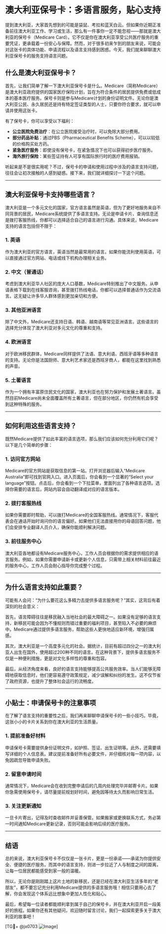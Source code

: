 # 澳大利亚保号卡：多语言服务，贴心支持

提到澳大利亚，大家首先想到的可能是袋鼠、考拉和蓝天白云。但如果你近期正准备前往澳大利亚工作、学习或生活，那么有一件事你一定不能忽视——那就是澳大利亚的保号卡（Medicare Card）。它不仅是你在澳大利亚享受公共医疗服务的重要凭证，更承载着一份安心与保障。然而，对于很多初来乍到的朋友来说，可能会对这张卡的具体功能、申请流程以及语言支持感到困惑。今天，我们就来聊聊澳大利亚保号卡的服务支持语言问题。

## 什么是澳大利亚保号卡？

首先，让我们简单了解一下澳大利亚保号卡是什么。Medicare（简称Medicare）是澳大利亚政府提供的国家医疗保险计划，旨在为符合条件的居民提供免费或低成本的基本医疗服务。保号卡则是参与Medicare计划的身份证明文件。无论你是澳大利亚公民、永久居民还是持有特定签证类型的人士，只要你符合要求，就可以申请并使用这张卡。

有了保号卡，你可以享受以下福利：
- **公立医院免费治疗**：在公立医院接受治疗时，可以免除大部分费用。
- **部分药品补贴**：通过PBS（Pharmaceutical Benefits Scheme），可以以较低的价格购买处方药。
- **紧急医疗服务**：即使没有保号卡，在紧急情况下也可以获得初步医疗服务。
- **海外旅行保险**：某些签证持有人可享有国际旅行时的医疗费用报销。

听起来是不是很实用呢？不过，保号卡的申请和使用过程中涉及的语言支持问题，往往会让初次接触的人感到疑惑。接下来，我们就详细探讨一下这个问题。

---

## 澳大利亚保号卡支持哪些语言？

澳大利亚是一个多元文化的国家，官方语言虽然是英语，但为了更好地服务来自不同背景的居民，Medicare系统提供了多语言支持。无论是申请卡片、查询信息还是拨打客服热线，你都可以选择适合自己的语言进行沟通。具体来说，Medicare支持的语言包括但不限于：

### 1. **英语**
作为澳大利亚的官方语言，英语当然是最常用的语言。如果你能流利使用英语，可以直接通过官方网站、电话或线下机构办理相关业务。

### 2. **中文（普通话）**
考虑到澳大利亚华人社区的庞大人口基数，Medicare特别推出了中文服务。从申请表格下载到在线客服咨询，甚至拨打热线电话，你都可以选择普通话作为交流语言。这无疑让许多华人群体感到更加亲切和方便。

### 3. **其他亚洲语言**
除了中文外，Medicare还支持日语、韩语、越南语等常见亚洲语言。这些语言的选择充分体现了澳大利亚对多元文化的尊重和支持。

### 4. **欧洲语言**
对于欧洲移民群体，Medicare同样提供了法语、意大利语、西班牙语等多种语言的支持。无论你是法国厨师、意大利艺术家还是西班牙商人，都能在这里找到熟悉的声音。

### 5. **土著语言**
作为一个拥有丰富原住民文化的国家，澳大利亚也在努力保护和发展土著语言。虽然目前Medicare尚未全面覆盖所有土著语言，但在部分地区，你仍然有机会享受到这种特殊的服务。

---

## 如何利用这些语言支持？

既然Medicare提供了如此丰富的语言选项，那么我们应该如何充分利用它们呢？以下是几个简单的步骤：

### 1. 访问官方网站
Medicare的官方网站是获取信息的第一站。打开浏览器后输入“Medicare Australia”即可找到官网入口。进入页面后，你会看到一个显著的“Select your language”按钮。点击后，你会看到一个下拉菜单，里面列出了各种语言选项。选择你需要的语言后，网站内容会自动翻译成对应的语言版本。

### 2. 拨打客服热线
如果你需要即时帮助，可以拨打Medicare的全国客服热线。通常情况下，客服代表会在通话开始时询问你的语言偏好。如果他们无法直接用你的母语回答问题，他们会安排专业翻译人员介入，确保你能顺利解决问题。

### 3. 前往服务中心
澳大利亚各地都设有Medicare服务中心，工作人员会根据你的需求提供相应的语言服务。例如，如果你需要申请新卡或更新个人信息，只需带上相关材料前往最近的服务中心，工作人员会耐心指导你完成整个过程。

---

## 为什么语言支持如此重要？

可能有人会问：“为什么要花这么多精力去提供多语言服务呢？”其实，这背后有着深刻的社会意义：

首先，语言障碍往往是移民融入当地社会的最大障碍之一。如果没有足够的语言支持，新移民可能会因为不懂规则而错过重要的福利项目，甚至陷入不必要的麻烦中。Medicare通过提供多语言服务，帮助这些人更快地适应新环境，增强归属感。

其次，澳大利亚是一个高度多元化的社会。据统计，目前有超过四分之一的澳大利亚人出生在国外，使用超过200种不同的语言。在这种背景下，提供多语言服务不仅是一种便利措施，更是对文化多样性的尊重和包容。

最后，从经济角度来看，良好的语言支持能够提高公共服务效率。当人们能够无障碍地获取信息时，他们更容易遵守政策规定，减少误解和纠纷的发生。这不仅节省了政府资源，也提升了整体社会运行的流畅度。

---

## 小贴士：申请保号卡的注意事项

在了解了语言支持的重要性之后，我们再来聊聊申请保号卡的一些小技巧。毕竟，这张小小的卡片关系到你在澳大利亚的生活质量。

### 1. 提前准备好材料
申请保号卡需要提供身份证明文件，如护照、签证、出生证明等。此外，还需要填写详细的个人信息表。建议提前准备好所有必要文件，并仔细核对每一项内容，以免因疏忽导致申请失败。

### 2. 留意申请时间
通常情况下，Medicare会在收到完整申请后的几周内处理完毕并邮寄卡片。如果你急需使用保号卡，请尽量提前规划好时间，避免因等待太久而影响日常生活。

### 3. 关注更新通知
一旦卡片寄出，记得及时查收邮件并妥善保管。如果搬家或更换联系方式，务必第一时间通知Medicare更新记录，否则可能会影响后续的医疗服务。

---

## 结语

总的来说，澳大利亚保号卡不仅仅是一张卡片，更是一份承诺——承诺为你提供安全、便捷的医疗服务。而其中的语言支持，则进一步拉近了人与制度之间的距离，让每一位居民都能感受到家一般的温暖。

所以，无论你是刚刚踏上这片土地的新移民，还是已经在澳大利亚生活多年的“老朋友”，都不要忘记充分利用Medicare提供的多语言服务哦！相信只要用心去了解，你会发现这个体系远比想象中更加人性化和贴心。

最后，希望每一位读者都能顺利拿到属于自己的保号卡，并在澳大利亚开启一段美好的旅程。如果你还有其他疑问，欢迎随时留言讨论，我们一起探索更多关于澳大利亚的故事吧！

[TG💪+ @jx0703 ![Image](https://github.com/user-attachments/assets/dbca1d08-cadb-493c-b0ec-ad6f7a83f270)]